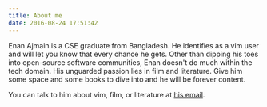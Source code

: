 ```yaml
---
title: About me
date: 2016-08-24 17:51:42
---
```


Enan Ajmain is a CSE graduate from Bangladesh. He identifies as a vim
user and will let you know that every chance he gets. Other than
dipping his toes into open-source software communities, Enan doesn't
do much within the tech domain. His unguarded passion lies in film and
literature. Give him some space and some books to dive into and he
will be forever content.

You can talk to him about vim, film, or literature at [his email][email].

[email]: mailto:3nan.ajmain@gmail.com
